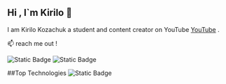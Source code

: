 ## Hi , I`m Kirilo 👋

I am Kirilo Kozachuk a student and content creator on YouTube [YouTube](https://www.youtube.com/@Show0_0) .

:mailbox: reach me out !


![Static Badge](https://img.shields.io/badge/Youtube-%23FF0000?style=social&logo=youtube&logoColor=red&label=yellow&color=green&link=https%3A%2F%2Fwww.youtube.com%2F%40Show0_0)
![Static Badge](https://img.shields.io/badge/Mail-%23EA4335?style=social&logo=Mail&logoColor=red&label=Mail&color=green&link=https%3A%2F%2Fwww.youtube.com%2F%40Show0_0)

##Top Technologies
![Static Badge](https://img.shields.io/badge/javascript-%23F7DF1E?style=social&logo=javascript&logoColor=red&label=javascript&color=green&link=https%3A%2F%2Fwww.youtube.com%2F%40Show0_0)
